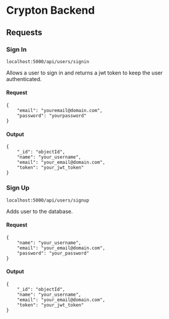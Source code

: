 # Crypton Backend

## Requests

### Sign In

`localhost:5000/api/users/signin`

Allows a user to sign in and returns a jwt token to keep the user authenticated.

#### Request
```
{
    "email": "youremail@domain.com",
    "password": "yourpassword"
}
```

#### Output

```
{
    "_id": "objectId",
    "name": "your_username",
    "email": "your_email@domain.com",
    "token": "your_jwt_token"
}
```

### Sign Up

`localhost:5000/api/users/signup`

Adds user to the database.

#### Request

```
{
    "name": "your_username",
    "email": "your_email@domain.com",
    "password": "your_password"
}
```

#### Output

```
{
    "_id": "objectId",
    "name": "your_username",
    "email": "your_email@domain.com",
    "token": "your_jwt_token"
}
```